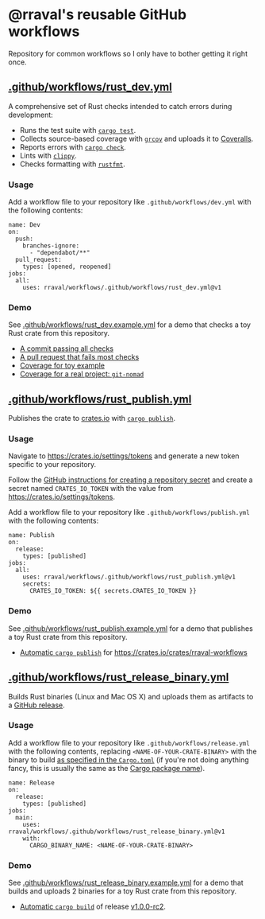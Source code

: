 @rraval's reusable GitHub workflows
===================================

Repository for common workflows so I only have to bother getting it right once.

## [.github/workflows/rust_dev.yml](.github/workflows/rust_dev.yml)

A comprehensive set of Rust checks intended to catch errors during development:

- Runs the test suite with [`cargo test`](https://doc.rust-lang.org/cargo/commands/cargo-test.html).
- Collects source-based coverage with [`grcov`](https://github.com/mozilla/grcov) and uploads it to [Coveralls](https://coveralls.io/).
- Reports errors with [`cargo check`](https://doc.rust-lang.org/cargo/commands/cargo-check.html).
- Lints with [`clippy`](https://github.com/rust-lang/rust-clippy).
- Checks formatting with [`rustfmt`](https://github.com/rust-lang/rustfmt).

### Usage

Add a workflow file to your repository like `.github/workflows/dev.yml` with the following contents:

```
name: Dev
on:
  push:
    branches-ignore:
      - "dependabot/**"
  pull_request:
    types: [opened, reopened]
jobs:
  all:
    uses: rraval/workflows/.github/workflows/rust_dev.yml@v1
```

### Demo

See [.github/workflows/rust_dev.example.yml](.github/workflows/rust_dev.example.yml) for a demo that checks a toy Rust crate from this repository.

- [A commit passing all checks](https://github.com/rraval/workflows/actions/runs/1702145604)
- [A pull request that fails most checks](https://github.com/rraval/workflows/actions/runs/1702179404)
- [Coverage for toy example](https://coveralls.io/builds/45655806)
- [Coverage for a real project: `git-nomad`](https://coveralls.io/builds/45651584)

## [.github/workflows/rust_publish.yml](.github/workflows/rust_publish.yml)

Publishes the crate to [crates.io](https://crates.io) with [`cargo publish`](https://doc.rust-lang.org/cargo/commands/cargo-publish.html).

### Usage

Navigate to <https://crates.io/settings/tokens> and generate a new token specific to your repository.

Follow the [GitHub instructions for creating a repository secret](https://docs.github.com/en/actions/security-guides/encrypted-secrets#creating-encrypted-secrets-for-a-repository) and create a secret named `CRATES_IO_TOKEN` with the value from <https://crates.io/settings/tokens>.

Add a workflow file to your repository like `.github/workflows/publish.yml` with the following contents:

```
name: Publish
on:
  release:
    types: [published]
jobs:
  all:
    uses: rraval/workflows/.github/workflows/rust_publish.yml@v1
    secrets:
      CRATES_IO_TOKEN: ${{ secrets.CRATES_IO_TOKEN }}
```

### Demo

See [.github/workflows/rust_publish.example.yml](.github/workflows/rust_publish.example.yml) for a demo that publishes a toy Rust crate from this repository.

- [Automatic `cargo publish`](https://github.com/rraval/workflows/actions/runs/1702147499) for <https://crates.io/crates/rraval-workflows>

## [.github/workflows/rust_release_binary.yml](.github/workflows/rust_release_binary.yml)

Builds Rust binaries (Linux and Mac OS X) and uploads them as artifacts to a [GitHub release](https://docs.github.com/en/repositories/releasing-projects-on-github/managing-releases-in-a-repository).

### Usage

Add a workflow file to your repository like `.github/workflows/release.yml` with the following contents, replacing `<NAME-OF-YOUR-CRATE-BINARY>` with the binary to build [as specified in the `Cargo.toml`](https://doc.rust-lang.org/cargo/reference/cargo-targets.html#binaries) (if you're not doing anything fancy, this is usually the same as the [Cargo package name](https://doc.rust-lang.org/cargo/reference/manifest.html#the-name-field)).

```
name: Release
on:
  release:
    types: [published]
jobs:
  main:
    uses: rraval/workflows/.github/workflows/rust_release_binary.yml@v1
    with:
      CARGO_BINARY_NAME: <NAME-OF-YOUR-CRATE-BINARY>
```

### Demo

See [.github/workflows/rust_release_binary.example.yml](.github/workflows/rust_release_binary.example.yml) for a demo that builds and uploads 2 binaries for a toy Rust crate from this repository.

- [Automatic `cargo build`](https://github.com/rraval/workflows/actions/runs/1702147498) of release [v1.0.0-rc2](https://github.com/rraval/workflows/releases/tag/v1.0.0-rc2).
